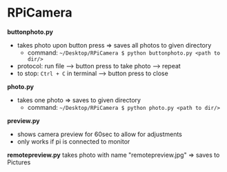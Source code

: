 # RPiCamera

**buttonphoto.py**
- takes photo upon button press => saves all photos to given directory
    - command: `~/Desktop/RPiCamera $ python buttonphoto.py <path to dir/>`
- protocol: run file --> button press to take photo --> repeat
- to stop: `Ctrl + C` in terminal --> button press to close

**photo.py**
- takes one photo => saves to given directory
    - command: `~/Desktop/RPiCamera $ python photo.py <path to dir/>`

**preview.py**
- shows camera preview for 60sec to allow for adjustments
- only works if pi is connected to monitor

**remotepreview.py**
takes photo with name "remotepreview.jpg" => saves to Pictures